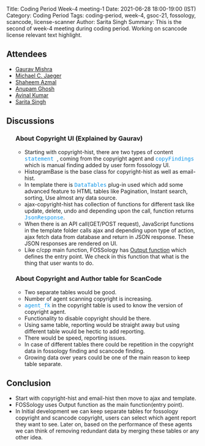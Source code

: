 Title: Coding Period Week-4 meeting-1
Date: 2021-06-28 18:00-19:00 (IST)
Category: Coding Period
Tags: coding-period, week-4, gsoc-21, fossology, scancode, license-scanner
Author: Sarita Singh
Summary: This is the second of week-4 meeting during coding period. Working on scancode license relevant text highlight.

<h2> Attendees </h2>
<ul> 
<li> <a href="https://github.com/GMishx"> Gaurav Mishra </a>
<li> <a href="https://github.com/mcjaeger"> Michael C. Jaeger</a>
<li> <a href="https://github.com/shaheemazmalmmd"> Shaheem Azmal </a>
<li> <a href="https://github.com/ag4ums"> Anupam Ghosh </a>
<li> <a href="https://github.com/avinal"> Avinal Kumar </a>
<li> <a href="https://github.com/itssingh"> Sarita Singh </a>
</li>
</ul>

<h2> Discussions </h2>
<ul> 
<h3> About Copyright UI (Explained by Gaurav) </h3>
<ul>
<li> Starting with copyright-hist, there are two types of content <code style="color:rgb(14, 149, 233);font-size: 1em;"> statement </code>, coming from the copyright agent and <code style="color:rgb(14, 149, 233);font-size: 1em;">copyFindings </code> which is manual finding added by user form fossology UI.
<li> HistogramBase is the base class for copyright-hist as well as email-hist.
<li> In template there is <code style="color:rgb(14, 149, 233);font-size: 1em;">DataTables</code> plug-in used which add some advanced feature to HTML tables like Pagination, Instant search, sorting, Use almost any data source.
<li> ajax-copyright-hist has collection of functions for different task like update, delete, undo and depending upon the call, function returns <code style="color:rgb(14, 149, 233);font-size: 1em;">JsonResponse</code>.
<li> When there is an API call(GET/POST request), JavaScript functions in the template folder calls ajax and depending upon type of action, ajax fetch data from database and return in JSON response. These JSON responses are rendered on UI.
<li> Like c/cpp main function, FOSSology has <a href= https://github.com/fossology/fossology/blob/master/src/copyright/ui/HistogramBase.php#L187-L287> Output function</a> which defines the entry point. We check in this function that what is the thing that user wants to do.
</ul>
<h3> About Copyright and Author table for ScanCode</h3>
<ul>
<li> Two separate tables would be good.
<li> Number of agent scanning copyright is increasing.
<li> <code style="color:rgb(14, 149, 233);font-size: 1em;">agent_fk</code> in the copyright table is used to  know the version of copyright agent.
<li> Functionality to disable copyright should be there.
<li> Using same table, reporting would be straight away but using different table would be hectic to add reporting.
<li> There would be speed, reporting issues. 
<li> In case of different tables there could be repetition in the copyright data in fossology finding and scancode finding.
<li> Growing data over years could be one of the main reason to keep table separate.
</ul></ul>

<h2> Conclusion </h2>
<ul>
<li> Start with copyright-hist and email-hist then move to ajax and template.
<li> FOSSology uses Output function as the main function(entry point).
<li> In Initial development we can keep separate tables for fossology copyright and scancode copyright, users can select which agent report they want to see. Later on, based on the performance of these agents we can think of removing redundant data by merging these tables or any other idea.
</ul>
